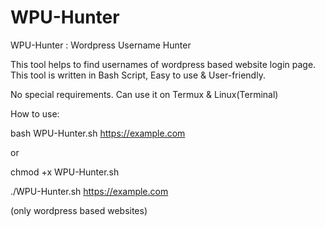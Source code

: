 # WPU-Hunter

WPU-Hunter : Wordpress Username Hunter

This tool helps to find usernames of wordpress based website login page.
This tool is written in Bash Script, Easy to use & User-friendly.

No special requirements.
Can use it on Termux & Linux(Terminal)

How to use:


bash WPU-Hunter.sh https://example.com


or


chmod +x WPU-Hunter.sh


./WPU-Hunter.sh https://example.com


(only wordpress based websites)
